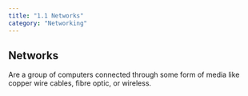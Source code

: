 ```yaml
---
title: "1.1 Networks"
category: "Networking"
---
```


## Networks
Are a group of computers connected through some form of media 
like copper wire cables, fibre optic, or wireless.